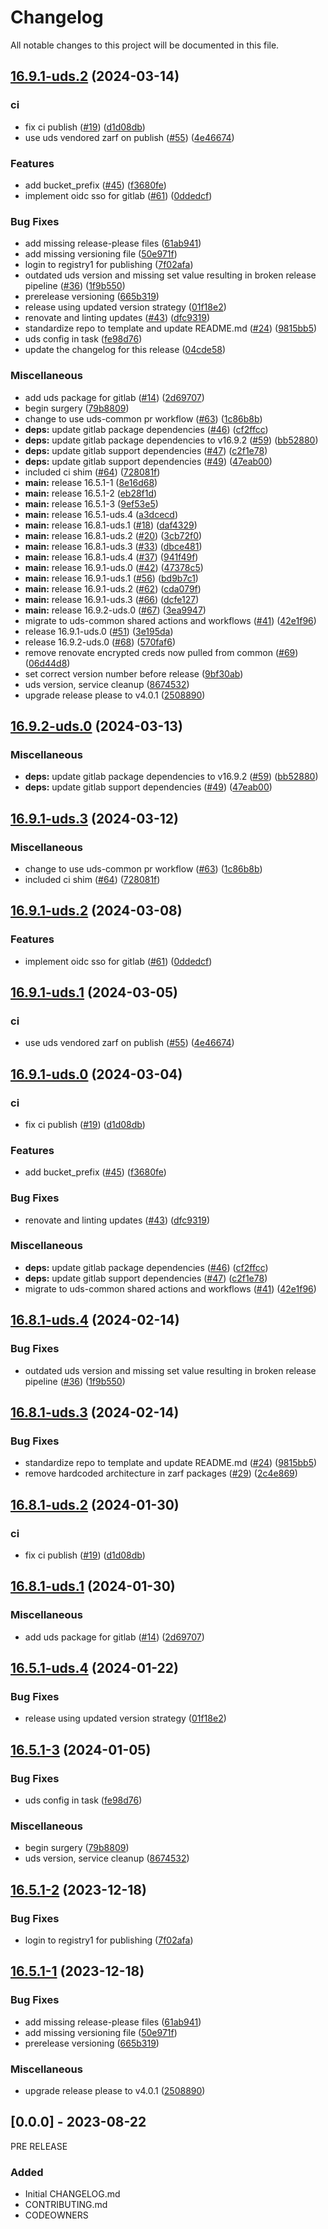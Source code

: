 # Changelog

All notable changes to this project will be documented in this file.

## [16.9.1-uds.2](https://github.com/zachariahmiller/uds-package-gitlab/compare/v16.9.2-uds.0...v16.9.1-uds.2) (2024-03-14)


### ci

* fix ci publish ([#19](https://github.com/zachariahmiller/uds-package-gitlab/issues/19)) ([d1d08db](https://github.com/zachariahmiller/uds-package-gitlab/commit/d1d08db47236ece57d93e2f18eeb7a6dd7db420a))
* use uds vendored zarf on publish ([#55](https://github.com/zachariahmiller/uds-package-gitlab/issues/55)) ([4e46674](https://github.com/zachariahmiller/uds-package-gitlab/commit/4e46674abc55062075fdfdf4ef1645f243bed5cd))


### Features

* add bucket_prefix ([#45](https://github.com/zachariahmiller/uds-package-gitlab/issues/45)) ([f3680fe](https://github.com/zachariahmiller/uds-package-gitlab/commit/f3680fe71416ee90fb9a713c82ee4133c2bb2b58))
* implement oidc sso for gitlab ([#61](https://github.com/zachariahmiller/uds-package-gitlab/issues/61)) ([0ddedcf](https://github.com/zachariahmiller/uds-package-gitlab/commit/0ddedcf4ec3fc7a7bb16680f95da18381ecf4c31))


### Bug Fixes

* add missing release-please files ([61ab941](https://github.com/zachariahmiller/uds-package-gitlab/commit/61ab9412466aa8aa19cbbd5adebb5d0d58e846f5))
* add missing versioning file ([50e971f](https://github.com/zachariahmiller/uds-package-gitlab/commit/50e971f3da7438f7362889858a23b18b06112d70))
* login to registry1 for publishing ([7f02afa](https://github.com/zachariahmiller/uds-package-gitlab/commit/7f02afa3ba9539549e925b934df4f7886b1b1475))
* outdated uds version and missing set value resulting in broken release pipeline ([#36](https://github.com/zachariahmiller/uds-package-gitlab/issues/36)) ([1f9b550](https://github.com/zachariahmiller/uds-package-gitlab/commit/1f9b550c55484aada5b870794ba4420c3fb99035))
* prerelease versioning ([665b319](https://github.com/zachariahmiller/uds-package-gitlab/commit/665b319f3a3e7c0a1accfea795dfa7f795c65a7d))
* release using updated version strategy ([01f18e2](https://github.com/zachariahmiller/uds-package-gitlab/commit/01f18e2bbb7b2cf66452afb8a30bb3dbe6fed00e))
* renovate and linting updates ([#43](https://github.com/zachariahmiller/uds-package-gitlab/issues/43)) ([dfc9319](https://github.com/zachariahmiller/uds-package-gitlab/commit/dfc9319ab0051b55fda8d2a8e0a71df7f7f01198))
* standardize repo to template and update README.md ([#24](https://github.com/zachariahmiller/uds-package-gitlab/issues/24)) ([9815bb5](https://github.com/zachariahmiller/uds-package-gitlab/commit/9815bb583140ad2b828e84d8766c9d483b5a24e6))
* uds config in task ([fe98d76](https://github.com/zachariahmiller/uds-package-gitlab/commit/fe98d76fa353680ecb91770ecf18c3a9f3540c39))
* update the changelog for this release ([04cde58](https://github.com/zachariahmiller/uds-package-gitlab/commit/04cde58b7b95edfc6d01debb06994db29c303e7e))


### Miscellaneous

* add uds package for gitlab ([#14](https://github.com/zachariahmiller/uds-package-gitlab/issues/14)) ([2d69707](https://github.com/zachariahmiller/uds-package-gitlab/commit/2d69707065cab0ad8ebbbdd14d847a3b86b94a35))
* begin surgery ([79b8809](https://github.com/zachariahmiller/uds-package-gitlab/commit/79b8809da0df8addf9994866ae4b8d026d4bb911))
* change to use uds-common pr workflow ([#63](https://github.com/zachariahmiller/uds-package-gitlab/issues/63)) ([1c86b8b](https://github.com/zachariahmiller/uds-package-gitlab/commit/1c86b8bfdbb00573f150d20ea586f455fcb8f379))
* **deps:** update gitlab package dependencies ([#46](https://github.com/zachariahmiller/uds-package-gitlab/issues/46)) ([cf2ffcc](https://github.com/zachariahmiller/uds-package-gitlab/commit/cf2ffcc9eb7b04bf5788c1829e869dfe9148c53a))
* **deps:** update gitlab package dependencies to v16.9.2 ([#59](https://github.com/zachariahmiller/uds-package-gitlab/issues/59)) ([bb52880](https://github.com/zachariahmiller/uds-package-gitlab/commit/bb52880ce3cafbf5f55f3d1e2f4ad11d25dd34ee))
* **deps:** update gitlab support dependencies ([#47](https://github.com/zachariahmiller/uds-package-gitlab/issues/47)) ([c2f1e78](https://github.com/zachariahmiller/uds-package-gitlab/commit/c2f1e7842583e6d826f14e04bfa32e9f864f9b5e))
* **deps:** update gitlab support dependencies ([#49](https://github.com/zachariahmiller/uds-package-gitlab/issues/49)) ([47eab00](https://github.com/zachariahmiller/uds-package-gitlab/commit/47eab00047f88c89c970b44545c4160c5bd7d8d4))
* included ci shim ([#64](https://github.com/zachariahmiller/uds-package-gitlab/issues/64)) ([728081f](https://github.com/zachariahmiller/uds-package-gitlab/commit/728081f7dedd6cb014b6855961077ef6b6d15684))
* **main:** release 16.5.1-1 ([8e16d68](https://github.com/zachariahmiller/uds-package-gitlab/commit/8e16d6813373542c888f455b73ca0a8c62941259))
* **main:** release 16.5.1-2 ([eb28f1d](https://github.com/zachariahmiller/uds-package-gitlab/commit/eb28f1d35b9a26e44b1e53b9ec0ce0bb84f1334a))
* **main:** release 16.5.1-3 ([9ef53e5](https://github.com/zachariahmiller/uds-package-gitlab/commit/9ef53e55c96e2c1c59ffef99d4e88b42abddb173))
* **main:** release 16.5.1-uds.4 ([a3dcecd](https://github.com/zachariahmiller/uds-package-gitlab/commit/a3dcecdb7d4449a6daafc3c9cb05ddf053fd5972))
* **main:** release 16.8.1-uds.1 ([#18](https://github.com/zachariahmiller/uds-package-gitlab/issues/18)) ([daf4329](https://github.com/zachariahmiller/uds-package-gitlab/commit/daf4329a701d391920bc0ce432cdd1cc8e90b9a0))
* **main:** release 16.8.1-uds.2 ([#20](https://github.com/zachariahmiller/uds-package-gitlab/issues/20)) ([3cb72f0](https://github.com/zachariahmiller/uds-package-gitlab/commit/3cb72f06db788cffe543d8b217b81c068235598b))
* **main:** release 16.8.1-uds.3 ([#33](https://github.com/zachariahmiller/uds-package-gitlab/issues/33)) ([dbce481](https://github.com/zachariahmiller/uds-package-gitlab/commit/dbce48179893bd13f26e381a9e3c2cf1a499f876))
* **main:** release 16.8.1-uds.4 ([#37](https://github.com/zachariahmiller/uds-package-gitlab/issues/37)) ([941f49f](https://github.com/zachariahmiller/uds-package-gitlab/commit/941f49f0784b640b233d9b1e36ea7f8b3c1b54fa))
* **main:** release 16.9.1-uds.0 ([#42](https://github.com/zachariahmiller/uds-package-gitlab/issues/42)) ([47378c5](https://github.com/zachariahmiller/uds-package-gitlab/commit/47378c5dbd12127710e938b919cc8d6c29d9ac58))
* **main:** release 16.9.1-uds.1 ([#56](https://github.com/zachariahmiller/uds-package-gitlab/issues/56)) ([bd9b7c1](https://github.com/zachariahmiller/uds-package-gitlab/commit/bd9b7c1748fbeb9c44f0ee83055fad2ee05b954f))
* **main:** release 16.9.1-uds.2 ([#62](https://github.com/zachariahmiller/uds-package-gitlab/issues/62)) ([cda079f](https://github.com/zachariahmiller/uds-package-gitlab/commit/cda079f314073d5a95f3b2128fbbc1e3444fd22a))
* **main:** release 16.9.1-uds.3 ([#66](https://github.com/zachariahmiller/uds-package-gitlab/issues/66)) ([dcfe127](https://github.com/zachariahmiller/uds-package-gitlab/commit/dcfe12735e287eaf26252dad8cfe8f8b64c04346))
* **main:** release 16.9.2-uds.0 ([#67](https://github.com/zachariahmiller/uds-package-gitlab/issues/67)) ([3ea9947](https://github.com/zachariahmiller/uds-package-gitlab/commit/3ea9947b0e501fc5e72f4d397f2e2a23bf5aa45c))
* migrate to uds-common shared actions and workflows ([#41](https://github.com/zachariahmiller/uds-package-gitlab/issues/41)) ([42e1f96](https://github.com/zachariahmiller/uds-package-gitlab/commit/42e1f96de45381d514ff475715a3f7d301c24c37))
* release 16.9.1-uds.0 ([#51](https://github.com/zachariahmiller/uds-package-gitlab/issues/51)) ([3e195da](https://github.com/zachariahmiller/uds-package-gitlab/commit/3e195da7a5c4aff4c0d075124c092e0225c2498c))
* release 16.9.2-uds.0 ([#68](https://github.com/zachariahmiller/uds-package-gitlab/issues/68)) ([570faf6](https://github.com/zachariahmiller/uds-package-gitlab/commit/570faf6b28fbfc033274a332339e54ab31b78f93))
* remove renovate encrypted creds now pulled from common ([#69](https://github.com/zachariahmiller/uds-package-gitlab/issues/69)) ([06d44d8](https://github.com/zachariahmiller/uds-package-gitlab/commit/06d44d8b2add8ec3a481129b9948f4fe2fff8818))
* set correct version number before release ([9bf30ab](https://github.com/zachariahmiller/uds-package-gitlab/commit/9bf30abd824aad9300eeb3d7e81b32798626d76c))
* uds version, service cleanup ([8674532](https://github.com/zachariahmiller/uds-package-gitlab/commit/8674532f88adfac54767410de56fe1392bc6f2d0))
* upgrade release please to v4.0.1 ([2508890](https://github.com/zachariahmiller/uds-package-gitlab/commit/25088905c608aa241d49336ff7396de631388ea0))

## [16.9.2-uds.0](https://github.com/defenseunicorns/uds-package-gitlab/compare/v16.9.1-uds.3...v16.9.2-uds.0) (2024-03-13)


### Miscellaneous

* **deps:** update gitlab package dependencies to v16.9.2 ([#59](https://github.com/defenseunicorns/uds-package-gitlab/issues/59)) ([bb52880](https://github.com/defenseunicorns/uds-package-gitlab/commit/bb52880ce3cafbf5f55f3d1e2f4ad11d25dd34ee))
* **deps:** update gitlab support dependencies ([#49](https://github.com/defenseunicorns/uds-package-gitlab/issues/49)) ([47eab00](https://github.com/defenseunicorns/uds-package-gitlab/commit/47eab00047f88c89c970b44545c4160c5bd7d8d4))


## [16.9.1-uds.3](https://github.com/defenseunicorns/uds-package-gitlab/compare/v16.9.1-uds.2...v16.9.1-uds.3) (2024-03-12)


### Miscellaneous

* change to use uds-common pr workflow ([#63](https://github.com/defenseunicorns/uds-package-gitlab/issues/63)) ([1c86b8b](https://github.com/defenseunicorns/uds-package-gitlab/commit/1c86b8bfdbb00573f150d20ea586f455fcb8f379))
* included ci shim ([#64](https://github.com/defenseunicorns/uds-package-gitlab/issues/64)) ([728081f](https://github.com/defenseunicorns/uds-package-gitlab/commit/728081f7dedd6cb014b6855961077ef6b6d15684))

## [16.9.1-uds.2](https://github.com/defenseunicorns/uds-package-gitlab/compare/v16.9.1-uds.1...v16.9.1-uds.2) (2024-03-08)


### Features

* implement oidc sso for gitlab ([#61](https://github.com/defenseunicorns/uds-package-gitlab/issues/61)) ([0ddedcf](https://github.com/defenseunicorns/uds-package-gitlab/commit/0ddedcf4ec3fc7a7bb16680f95da18381ecf4c31))

## [16.9.1-uds.1](https://github.com/defenseunicorns/uds-package-gitlab/compare/v16.9.1-uds.0...v16.9.1-uds.1) (2024-03-05)


### ci

* use uds vendored zarf on publish ([#55](https://github.com/defenseunicorns/uds-package-gitlab/issues/55)) ([4e46674](https://github.com/defenseunicorns/uds-package-gitlab/commit/4e46674abc55062075fdfdf4ef1645f243bed5cd))

## [16.9.1-uds.0](https://github.com/defenseunicorns/uds-package-gitlab/compare/v16.8.1-uds.4...v16.9.1-uds.0) (2024-03-04)


### ci

* fix ci publish ([#19](https://github.com/defenseunicorns/uds-package-gitlab/issues/19)) ([d1d08db](https://github.com/defenseunicorns/uds-package-gitlab/commit/d1d08db47236ece57d93e2f18eeb7a6dd7db420a))


### Features

* add bucket_prefix ([#45](https://github.com/defenseunicorns/uds-package-gitlab/issues/45)) ([f3680fe](https://github.com/defenseunicorns/uds-package-gitlab/commit/f3680fe71416ee90fb9a713c82ee4133c2bb2b58))


### Bug Fixes

* renovate and linting updates ([#43](https://github.com/defenseunicorns/uds-package-gitlab/issues/43)) ([dfc9319](https://github.com/defenseunicorns/uds-package-gitlab/commit/dfc9319ab0051b55fda8d2a8e0a71df7f7f01198))


### Miscellaneous

* **deps:** update gitlab package dependencies ([#46](https://github.com/defenseunicorns/uds-package-gitlab/issues/46)) ([cf2ffcc](https://github.com/defenseunicorns/uds-package-gitlab/commit/cf2ffcc9eb7b04bf5788c1829e869dfe9148c53a))
* **deps:** update gitlab support dependencies ([#47](https://github.com/defenseunicorns/uds-package-gitlab/issues/47)) ([c2f1e78](https://github.com/defenseunicorns/uds-package-gitlab/commit/c2f1e7842583e6d826f14e04bfa32e9f864f9b5e))
* migrate to uds-common shared actions and workflows ([#41](https://github.com/defenseunicorns/uds-package-gitlab/issues/41)) ([42e1f96](https://github.com/defenseunicorns/uds-package-gitlab/commit/42e1f96de45381d514ff475715a3f7d301c24c37))


## [16.8.1-uds.4](https://github.com/defenseunicorns/uds-package-gitlab/compare/v16.8.1-uds.3...v16.8.1-uds.4) (2024-02-14)


### Bug Fixes

* outdated uds version and missing set value resulting in broken release pipeline ([#36](https://github.com/defenseunicorns/uds-package-gitlab/issues/36)) ([1f9b550](https://github.com/defenseunicorns/uds-package-gitlab/commit/1f9b550c55484aada5b870794ba4420c3fb99035))

## [16.8.1-uds.3](https://github.com/defenseunicorns/uds-package-gitlab/compare/v16.8.1-uds.2...v16.8.1-uds.3) (2024-02-14)


### Bug Fixes

* standardize repo to template and update README.md ([#24](https://github.com/defenseunicorns/uds-package-gitlab/issues/24)) ([9815bb5](https://github.com/defenseunicorns/uds-package-gitlab/commit/9815bb583140ad2b828e84d8766c9d483b5a24e6))
* remove hardcoded architecture in zarf packages ([#29](https://github.com/defenseunicorns/uds-package-gitlab/issues/29)) ([2c4e869](https://github.com/defenseunicorns/uds-package-gitlab/commit/2c4e869cccffe63001621d7c77199035e6082032))

## [16.8.1-uds.2](https://github.com/defenseunicorns/uds-package-gitlab/compare/v16.8.1-uds.1...v16.8.1-uds.2) (2024-01-30)


### ci

* fix ci publish ([#19](https://github.com/defenseunicorns/uds-package-gitlab/issues/19)) ([d1d08db](https://github.com/defenseunicorns/uds-package-gitlab/commit/d1d08db47236ece57d93e2f18eeb7a6dd7db420a))

## [16.8.1-uds.1](https://github.com/defenseunicorns/uds-package-gitlab/compare/v16.5.1-uds.4...v16.8.1-uds.1) (2024-01-30)


### Miscellaneous

* add uds package for gitlab ([#14](https://github.com/defenseunicorns/uds-package-gitlab/issues/14)) ([2d69707](https://github.com/defenseunicorns/uds-package-gitlab/commit/2d69707065cab0ad8ebbbdd14d847a3b86b94a35))

## [16.5.1-uds.4](https://github.com/defenseunicorns/uds-package-gitlab/compare/v16.5.1-uds.3...v16.5.1-uds.4) (2024-01-22)


### Bug Fixes

* release using updated version strategy ([01f18e2](https://github.com/defenseunicorns/uds-package-gitlab/commit/01f18e2bbb7b2cf66452afb8a30bb3dbe6fed00e))

## [16.5.1-3](https://github.com/defenseunicorns/uds-package-gitlab/compare/v16.5.1-2...v16.5.1-3) (2024-01-05)


### Bug Fixes

* uds config in task ([fe98d76](https://github.com/defenseunicorns/uds-package-gitlab/commit/fe98d76fa353680ecb91770ecf18c3a9f3540c39))


### Miscellaneous

* begin surgery ([79b8809](https://github.com/defenseunicorns/uds-package-gitlab/commit/79b8809da0df8addf9994866ae4b8d026d4bb911))
* uds version, service cleanup ([8674532](https://github.com/defenseunicorns/uds-package-gitlab/commit/8674532f88adfac54767410de56fe1392bc6f2d0))

## [16.5.1-2](https://github.com/defenseunicorns/uds-package-gitlab/compare/v16.5.1-1...v16.5.1-2) (2023-12-18)


### Bug Fixes

* login to registry1 for publishing ([7f02afa](https://github.com/defenseunicorns/uds-package-gitlab/commit/7f02afa3ba9539549e925b934df4f7886b1b1475))

## [16.5.1-1](https://github.com/defenseunicorns/uds-package-gitlab/compare/v16.5.1-0...v16.5.1-1) (2023-12-18)


### Bug Fixes

* add missing release-please files ([61ab941](https://github.com/defenseunicorns/uds-package-gitlab/commit/61ab9412466aa8aa19cbbd5adebb5d0d58e846f5))
* add missing versioning file ([50e971f](https://github.com/defenseunicorns/uds-package-gitlab/commit/50e971f3da7438f7362889858a23b18b06112d70))
* prerelease versioning ([665b319](https://github.com/defenseunicorns/uds-package-gitlab/commit/665b319f3a3e7c0a1accfea795dfa7f795c65a7d))


### Miscellaneous

* upgrade release please to v4.0.1 ([2508890](https://github.com/defenseunicorns/uds-package-gitlab/commit/25088905c608aa241d49336ff7396de631388ea0))

## [0.0.0] - 2023-08-22
PRE RELEASE

### Added
- Initial CHANGELOG.md
- CONTRIBUTING.md
- CODEOWNERS
